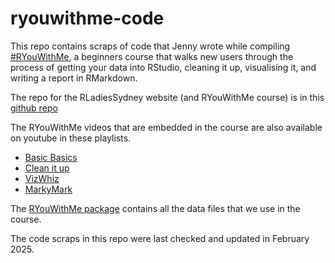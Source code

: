# ryouwithme-code

This repo contains scraps of code that Jenny wrote while compiling [#RYouWithMe](https://rladiessydney.org/courses/ryouwithme/), a beginners course that walks new users through the process of getting your data into RStudio, cleaning it up, visualising it, and writing a report in RMarkdown. 

The repo for the RLadiesSydney website (and RYouWithMe course) is in this [github repo](https://github.com/jenrichmond/RLadiesSydney-blogdown)

The RYouWithMe videos that are embedded in the course are also available on youtube in these playlists. 

- [Basic Basics](https://www.youtube.com/watch?v=kfcX5DEMAp4&list=PLkAPliqRo9-kvZx8DkmI1OODBaJTAs0ld)
- [Clean it up](https://www.youtube.com/watch?v=Y9a6zFBGWUc&list=PLkAPliqRo9-nunLVO9xblp8dMxC-9ZG4o)
- [VizWhiz](https://www.youtube.com/watch?v=VQE8yj6OEVc&list=PLkAPliqRo9-kEzEONK6rbRbm_brY-gb02)
- [MarkyMark](https://www.youtube.com/watch?v=YATLwVrvjVw&list=PLkAPliqRo9-lfBUmjHW1DX5v-7awFhrMw)

The [RYouWithMe package](https://github.com/jenrichmond/ryouwithme) contains all the data files that we use in the course. 

The code scraps in this repo were last checked and updated in February 2025. 